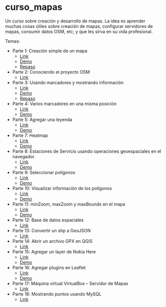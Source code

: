 # curso_mapas
Un curso sobre creación y desarrollo de mapas. La idea es aprender muchas cosas útiles sobre creación de mapas, configurar servidores de mapas, consumir datos OSM, etc; y que les sirva en su vida profesional.


Temas:
* Parte 1: Creación simple de un mapa
    * [Link](https://proyectosbeta.net/2016/05/curso-sobre-creacion-y-desarrollo-de-mapas-parte-1-creacion-simple-de-un-mapa/)
    * [Demo](https://proyectosbeta.net/curso_mapas/ejemplo_simple_mapa1/)
    * [Repaso](https://proyectosbeta.net/2016/05/curso-sobre-creacion-y-desarrollo-de-mapas-repaso-1/)
* Parte 2: Conociendo el proyecto OSM
    * [Link](https://proyectosbeta.net/2016/05/curso-sobre-creacion-y-desarrollo-de-mapas-parte-2-conociendo-el-proyecto-osm/)
* Parte 3: Usando marcadores y mostrando información
    * [Link](http://proyectosbeta.net/2016/05/curso-sobre-creacion-y-desarrollo-de-mapas-parte-3-usando-marcadores-y-mostrando-informacion/)
    * [Demo](https://proyectosbeta.net/curso_mapas/ejemplo_marcadores/)
    * [Repaso](https://proyectosbeta.net/2016/05/curso-sobre-creacion-y-desarrollo-de-mapas-repaso-2/)
* Parte 4: Varios marcadores en una misma posición
    * [Link](https://proyectosbeta.net/2016/05/curso-sobre-creacion-y-desarrollo-de-mapas-parte-4-varios-marcadores-en-una-misma-posicion/)
    * [Demo](https://proyectosbeta.net/curso_mapas/ejemplo_varios_marcadores/)
* Parte 5: Agregar una leyenda
    * [Link](https://proyectosbeta.net/2016/05/curso-sobre-creacion-y-desarrollo-de-mapas-parte-5-agregar-una-leyenda/)
    * [Demo](https://proyectosbeta.net/curso_mapas/ejemplo_leyenda/)
* Parte 7: Heatmap
    * [Link](https://proyectosbeta.net/2016/05/curso-sobre-creacion-y-desarrollo-de-mapas-parte-7-heatmap/)
    * [Demo](https://proyectosbeta.net/curso_mapas/ejemplo_heatmap/)
* Parte 8: Estaciones de Servicio usando operaciones geoespaciales en el navegador
    * [Link](https://proyectosbeta.net/2016/07/curso-sobre-creacion-y-desarrollo-de-mapas-parte-8-estaciones-de-servicio/)
    * [Demo](https://proyectosbeta.net/curso_mapas/ejemplo_estaciones_servicio/)
* Parte 9: Seleccionar polígonos
    * [Link](https://proyectosbeta.net/2016/08/curso-sobre-creacion-y-desarrollo-de-mapas-parte-9-seleccionar-poligonos/)
    * [Demo](https://proyectosbeta.net/curso_mapas/ejemplo_seleccionar_poligonos/)
* Parte 10: Visualizar información de los polígonos
    * [Link](https://proyectosbeta.net/2016/08/curso-sobre-creacion-y-desarrollo-de-mapas-parte-10-visualizar-informacion-de-los-poligonos/)
    * [Demo](https://proyectosbeta.net/curso_mapas/ejemplo_visualizar_informacion_poligonos/)
* Parte 11: minZoom, maxZoom y maxBounds en el mapa
    * [Link](https://proyectosbeta.net/2016/08/curso-sobre-creacion-y-desarrollo-de-mapas-parte-11-minzoom-maxzoom-y-maxbounds-en-el-mapa/)
    * [Demo](https://proyectosbeta.net/curso_mapas/ejemplo_propiedades_mapa/)
* Parte 12: Base de datos espaciales
    * [Link](https://proyectosbeta.net/2016/08/curso-sobre-creacion-y-desarrollo-de-mapas-parte-12-base-de-datos-espaciales/)
* Parte 13: Convertir un shp a GeoJSON
    * [Link](https://proyectosbeta.net/2016/08/curso-sobre-creacion-y-desarrollo-de-mapas-parte-13-convertir-un-shp-a-geojson/)
* Parte 14: Abrir un archivo GPX en QGIS
    * [Link](https://proyectosbeta.net/2016/09/curso-sobre-creacion-y-desarrollo-de-mapas-parte-14-abrir-un-archivo-gpx-en-qgis/)
* Parte 15: Agregar un layer de Nokia Here
    * [Link](https://proyectosbeta.net/2016/09/curso-sobre-creacion-y-desarrollo-de-mapas-parte-15-agregar-un-layer-de-nokia-here/)
    * [Demo](https://proyectosbeta.net/curso_mapas/ejemplo_layer_nokia_here/)
* Parte 16: Agregar plugins en Leaflet
    * [Link](https://proyectosbeta.net/2016/09/curso-sobre-creacion-y-desarrollo-de-mapas-parte-16-agregar-plugins-en-leaflet/)
    * [Demo](https://proyectosbeta.net/curso_mapas/ejemplo_agregar_plugin_leaflet/)
* Parte 17: Máquina virtual VirtualBox – Servidor de Mapas
    * [Link](https://proyectosbeta.net/2016/10/curso-sobre-creacion-y-desarrollo-de-mapas-parte-17-maquina-virtual-virtualbox-servidor-de-mapas/)
* Parte 18: Mostrando puntos usando MySQL
    * [Link](https://proyectosbeta.net/2018/04/curso-sobre-creacion-y-desarrollo-de-mapas-parte-18-mostrando-puntos-usando-mysql/)
